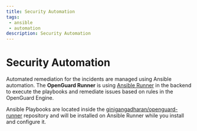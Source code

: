 ```yaml
---
title: Security Automation
tags: 
 - ansible
 - automation
description: Security Automation
---
```


# Security Automation

Automated remediation for the incidents are managed using Ansible automation. The **OpenGuard Runner** is using [Ansible Runner](https://ansible-runner.readthedocs.io/en/stable/) in the backend to execute the playbooks and remediate issues based on rules in the OpenGuard Engine.

Ansible Playbooks are located inside the [ginigangadharan/openguard-runner](https://github.com/ginigangadharan/openguard-runner) repository and will be installed on Ansible Runner while you install and configure it.

